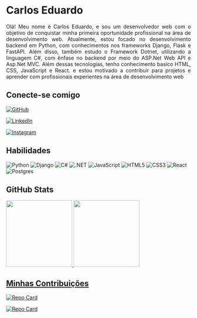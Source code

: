 # Carlos Eduardo

<div style="text-align: justify">

Olá! Meu nome é Carlos Eduardo, e sou um desenvolvedor web com o objetivo de conquistar minha primeira oportunidade profissional na área de desenvolvimento web. Atualmente, estou focado no desenvolvimento backend em Python, com conhecimentos nos frameworks Django, Flask e FastAPI. Além disso, também estudo o Framework Dotnet, utilizando a linguagem C#, com ênfase no backend por meio do ASP.Net Web API e Asp.Net MVC. Além dessas tecnologias, tenho conhecimento basico HTML, CSS, JavaScript e React. e estou motivado a contribuir para projetos e aprender com profissionais experientes na área de desenvolvimento web
</div>

## Conecte-se comigo

[![GitHub](https://img.shields.io/badge/GitHub-100000?style=for-the-badge&logo=github&logoColor=white)](https://github.com/duca-meneses)

[![LinkedIn](https://img.shields.io/badge/LinkedIn-0077B5?style=for-the-badge&logo=linkedin&logoColor=white)](https://www.linkedin.com/in/ducameneses/)

[![Instagram](https://img.shields.io/badge/-Instagram-%23E4405F?style=for-the-badge&logo=instagram&logoColor=white)](https://www.instagram.com/duca_meneses/)

## Habilidades

![Python](https://img.shields.io/badge/python-3670A0?style=for-the-badge&logo=python&logoColor=ffdd54)
![Django](https://img.shields.io/badge/django-%23092E20.svg?style=for-the-badge&logo=django&logoColor=white)
![C#](https://img.shields.io/badge/C%23-239120?style=for-the-badge&logo=c-sharp&logoColor=white)
![.NET](https://img.shields.io/badge/.NET-5C2D91?style=for-the-badge&logo=.net&logoColor=white)
![JavaScript](https://img.shields.io/badge/javascript-%23323330.svg?style=for-the-badge&logo=javascript&logoColor=%23F7DF1E)
![HTML5](https://img.shields.io/badge/html5-%23E34F26.svg?style=for-the-badge&logo=html5&logoColor=white)
![CSS3](https://img.shields.io/badge/css3-%231572B6.svg?style=for-the-badge&logo=css3&logoColor=white)
![React](https://img.shields.io/badge/react-%2320232a.svg?style=for-the-badge&logo=react&logoColor=%2361DAFB)
![Postgres](https://img.shields.io/badge/postgres-%23316192.svg?style=for-the-badge&logo=postgresql&logoColor=white)

## GitHub Stats

<div>
<a href="https://github.com/duca-meneses">
<img height="180em" src="https://github-readme-stats.vercel.app/api/top-langs/?username=duca-meneses&layout=compact&langs_count=7&theme=dracula"/>
<img height="180em" src="https://github-readme-stats.vercel.app/api?username=duca-meneses&show_icons=true&theme=dracula&include_all_commits=true&count_private=true"/>
</div>

## Minhas Contribuições

[![Repo Card](https://github-readme-stats.vercel.app/api/pin/?username=duca-meneses&repo=desafio-python-sql-mongo&bg_color=000&border_color=30A3DC&show_icons=true&icon_color=30A3DC&title_color=E94D5F&text_color=FFF)](https://github.com/duca-meneses/desafio-python-sql-mongo)

[![Repo Card](https://github-readme-stats.vercel.app/api/pin/?username=duca-meneses&repo=tracks-api&bg_color=000&border_color=30A3DC&show_icons=true&icon_color=30A3DC&title_color=E94D5F&text_color=FFF)](https://github.com/duca-meneses/tracks-api)
